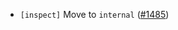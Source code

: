 - `[inspect]` Move to `internal`
  ([\#1485](https://github.com/depinnetwork/por-consensus/pull/1485))